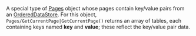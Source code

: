 A special type of [Pages](https://developer.roblox.com/en-us/api-reference/class/Pages) object whose pages contain key/value pairs from an [OrderedDataStore](https://developer.roblox.com/en-us/api-reference/class/OrderedDataStore). For this object, `Pages/GetCurrentPage|GetCurrentPage()` returns an array of tables, each containing keys named **key** and **value**; these reflect the key/value pair data.